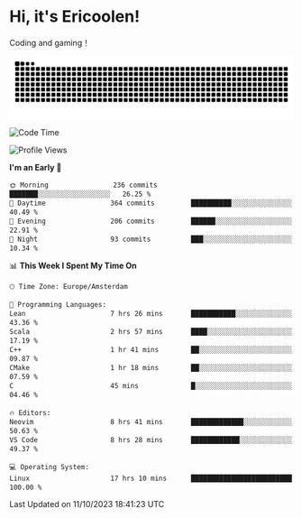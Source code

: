 # Hi, it's Ericoolen!
Coding and gaming！

<picture>
  <source media="(prefers-color-scheme: dark)" srcset="https://raw.githubusercontent.com/Eric-Song-Nop/Eric-Song-Nop/output/github-contribution-grid-snake-dark.svg">
  <source media="(prefers-color-scheme: light)" srcset="https://raw.githubusercontent.com/Eric-Song-Nop/Eric-Song-Nop/output/github-contribution-grid-snake.svg">
  <img alt="github contribution grid snake animation" src="https://raw.githubusercontent.com/Eric-Song-Nop/Eric-Song-Nop/output/github-contribution-grid-snake.svg">
</picture>

<!--START_SECTION:waka-->
![Code Time](http://img.shields.io/badge/Code%20Time-1%2C041%20hrs%2017%20mins-blue)

![Profile Views](http://img.shields.io/badge/Profile%20Views-0-blue)

**I'm an Early 🐤** 

```text
🌞 Morning                236 commits         ███████░░░░░░░░░░░░░░░░░░   26.25 % 
🌆 Daytime                364 commits         ██████████░░░░░░░░░░░░░░░   40.49 % 
🌃 Evening                206 commits         ██████░░░░░░░░░░░░░░░░░░░   22.91 % 
🌙 Night                  93 commits          ███░░░░░░░░░░░░░░░░░░░░░░   10.34 % 
```


📊 **This Week I Spent My Time On** 

```text
🕑︎ Time Zone: Europe/Amsterdam

💬 Programming Languages: 
Lean                     7 hrs 26 mins       ███████████░░░░░░░░░░░░░░   43.36 % 
Scala                    2 hrs 57 mins       ████░░░░░░░░░░░░░░░░░░░░░   17.19 % 
C++                      1 hr 41 mins        ██░░░░░░░░░░░░░░░░░░░░░░░   09.87 % 
CMake                    1 hr 18 mins        ██░░░░░░░░░░░░░░░░░░░░░░░   07.59 % 
C                        45 mins             █░░░░░░░░░░░░░░░░░░░░░░░░   04.46 % 

🔥 Editors: 
Neovim                   8 hrs 41 mins       █████████████░░░░░░░░░░░░   50.63 % 
VS Code                  8 hrs 28 mins       ████████████░░░░░░░░░░░░░   49.37 % 

💻 Operating System: 
Linux                    17 hrs 10 mins      █████████████████████████   100.00 % 
```


 Last Updated on 11/10/2023 18:41:23 UTC
<!--END_SECTION:waka-->
